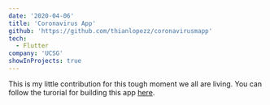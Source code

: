 ```yaml
---
date: '2020-04-06'
title: 'Coronavirus App'
github: 'https://github.com/thianlopezz/coronavirusmapp'
tech:
  - Flutter
company: 'UCSG'
showInProjects: true
---
```


This is my little contribution for this tough moment we all are living.
You can follow the turorial for building this app [here](https://medium.com/@thianlopezz/react-coronavirus-map-8c0c90a3a5a8?sk=f1b9c82370dbb3e2cda204b4099657c4).
